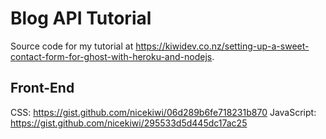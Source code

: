 # Blog API Tutorial

Source code for my tutorial at https://kiwidev.co.nz/setting-up-a-sweet-contact-form-for-ghost-with-heroku-and-nodejs.

## Front-End
CSS: https://gist.github.com/nicekiwi/06d289b6fe718231b870
JavaScript: https://gist.github.com/nicekiwi/295533d5d445dc17ac25
